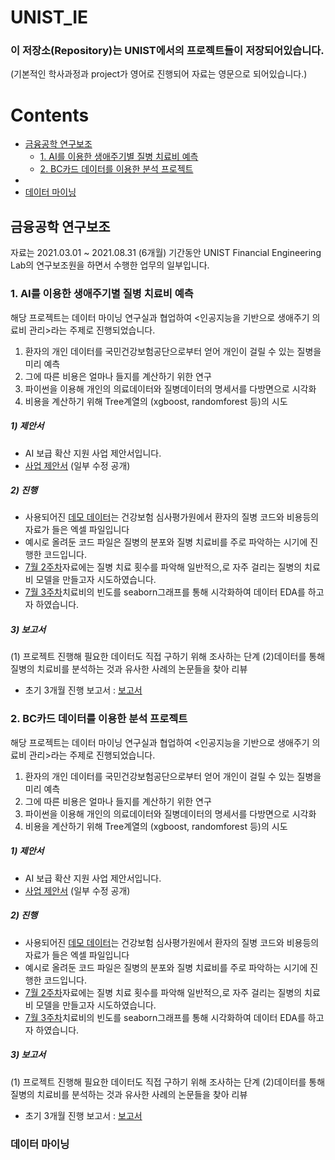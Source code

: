 # UNIST_IE

### 이 저장소(Repository)는 UNIST에서의 프로젝트들이 저장되어있습니다.
(기본적인 학사과정과 project가 영어로 진행되어 자료는 영문으로 되어있습니다.)

Contents
========

 * [금융공학 연구보조](#금융공학연구보조)
    * [1. AI를 이용한 생애주기별 질병 치료비 예측](#1.AI를이용한생애주기별질병치료비예측)
    * [2. BC카드 데이터를 이용한 분석 프로젝트](2.BC카드데이터를이용한분석프로젝트)   
 * 
 * [데이터 마이닝](#데이터마이닝)
 

## 금융공학 연구보조

자료는 2021.03.01 ~ 2021.08.31 (6개월) 기간동안 UNIST Financial Engineering Lab의 연구보조원을 하면서 수행한 업무의 일부입니다.

### 1. AI를 이용한 생애주기별 질병 치료비 예측
해당 프로젝트는 데이터 마이닝 연구실과 협업하여 <인공지능을 기반으로 생애주기 의료비 관리>라는 주제로 진행되었습니다. 
1) 환자의 개인 데이터를 국민건강보험공단으로부터 얻어 개인이 걸릴 수 있는 질병을 미리 예측
2) 그에 따른 비용은 얼마나 들지를 계산하기 위한 연구
3) 파이썬을 이용해 개인의 의료데이터와 질병데이터의 명세서를 다방면으로 시각화
4) 비용을 계산하기 위해 Tree계열의 (xgboost, randomforest 등)의 시도

##### 1) 제안서
+ AI 보급 확산 지원 사업 제안서입니다.
+ [사업 제안서](https://github.com/mrsys/UNIST_IE/blob/main/%5B%EA%B8%88%EC%9C%B5%EA%B3%B5%ED%95%99%20%EC%97%B0%EA%B5%AC%EB%B3%B4%EC%A1%B0%5D%20%ED%94%84%EB%A1%9C%EC%A0%9D%ED%8A%B8/AI%EB%A5%BC%20%EC%9D%B4%EC%9A%A9%ED%95%9C%20%EC%83%9D%EC%95%A0%EC%A3%BC%EA%B8%B0%EB%B3%84%20%EC%A7%88%EB%B3%91%20%EC%B9%98%EB%A3%8C%EB%B9%84%20%EC%98%88%EC%B8%A1/%5B%EC%A0%9C%EC%95%88%EC%84%9C%5DAI%20%EB%B3%B4%EA%B8%89%ED%99%95%EC%82%B0%EC%A7%80%EC%9B%90%EC%82%AC%EC%97%85%20-%20%EC%9D%B8%EA%B3%B5%EC%A7%80%EB%8A%A5%20%EA%B8%B0%EB%B0%98%20%EC%83%9D%EC%95%A0%EC%A3%BC%EA%B8%B0%20%EC%9D%98%EB%A3%8C%EB%B9%84%20%EA%B4%80%EB%A6%AC(%EC%88%98%EC%A0%95%EA%B3%B5%EA%B0%9C%EC%9A%A9).pdf) (일부 수정 공개)

##### 2) 진행
+ 사용되어진 [데모 데이터](https://github.com/mrsys/UNIST_IE/tree/main/%5B%EA%B8%88%EC%9C%B5%EA%B3%B5%ED%95%99%20%EC%97%B0%EA%B5%AC%EB%B3%B4%EC%A1%B0%5D%20%ED%94%84%EB%A1%9C%EC%A0%9D%ED%8A%B8/AI%EB%A5%BC%20%EC%9D%B4%EC%9A%A9%ED%95%9C%20%EC%83%9D%EC%95%A0%EC%A3%BC%EA%B8%B0%EB%B3%84%20%EC%A7%88%EB%B3%91%20%EC%B9%98%EB%A3%8C%EB%B9%84%20%EC%98%88%EC%B8%A1/%ED%94%84%EB%A1%9C%EC%A0%9D%ED%8A%B8%20%EC%A7%84%ED%96%89%EC%9D%98%20%EC%9D%BC%EB%B6%80%20%EC%9E%90%EB%A3%8C/%ED%94%84%EB%A1%9C%EC%A0%9D%ED%8A%B8%20%EB%B6%84%EC%84%9D%EC%9D%84%20%EC%9C%84%ED%95%9C%20%EB%8D%B0%EB%AA%A8%20%EB%8D%B0%EC%9D%B4%ED%84%B0)는 건강보험 심사평가원에서 환자의 질병 코드와 비용등의 자료가 들은 엑셀 파일입니다
+ 예시로 올려둔 코드 파일은 질병의 분포와 질병 치료비를 주로 파악하는 시기에 진행한 코드입니다.
+ [7월 2주차](https://github.com/mrsys/UNIST_IE/blob/main/%5B%EA%B8%88%EC%9C%B5%EA%B3%B5%ED%95%99%20%EC%97%B0%EA%B5%AC%EB%B3%B4%EC%A1%B0%5D%20%ED%94%84%EB%A1%9C%EC%A0%9D%ED%8A%B8/AI%EB%A5%BC%20%EC%9D%B4%EC%9A%A9%ED%95%9C%20%EC%83%9D%EC%95%A0%EC%A3%BC%EA%B8%B0%EB%B3%84%20%EC%A7%88%EB%B3%91%20%EC%B9%98%EB%A3%8C%EB%B9%84%20%EC%98%88%EC%B8%A1/%ED%94%84%EB%A1%9C%EC%A0%9D%ED%8A%B8%20%EC%A7%84%ED%96%89%EC%9D%98%20%EC%9D%BC%EB%B6%80%20%EC%9E%90%EB%A3%8C/%5B7%EC%9B%94_2%EC%A3%BC%EC%B0%A8%5D_Price_prediction.ipynb)자료에는 질병 치료 횟수를 파악해 일반적으,로 자주 걸리는 질병의 치료비 모델을 만들고자 시도하였습니다.
+ [7월 3주차](https://github.com/mrsys/UNIST_IE/blob/main/%5B%EA%B8%88%EC%9C%B5%EA%B3%B5%ED%95%99%20%EC%97%B0%EA%B5%AC%EB%B3%B4%EC%A1%B0%5D%20%ED%94%84%EB%A1%9C%EC%A0%9D%ED%8A%B8/AI%EB%A5%BC%20%EC%9D%B4%EC%9A%A9%ED%95%9C%20%EC%83%9D%EC%95%A0%EC%A3%BC%EA%B8%B0%EB%B3%84%20%EC%A7%88%EB%B3%91%20%EC%B9%98%EB%A3%8C%EB%B9%84%20%EC%98%88%EC%B8%A1/%ED%94%84%EB%A1%9C%EC%A0%9D%ED%8A%B8%20%EC%A7%84%ED%96%89%EC%9D%98%20%EC%9D%BC%EB%B6%80%20%EC%9E%90%EB%A3%8C/%5B7%EC%9B%94_3%EC%A3%BC%EC%B0%A8%5D_Price_prediction.ipynb)치료비의 빈도를 seaborn그래프를 통해 시각화하여 데이터 EDA를 하고자 하였습니다.

##### 3) 보고서
(1) 프로젝트 진행해 필요한 데이터도 직접 구하기 위해 조사하는 단계
(2)데이터를 통해 질병의 치료비를 분석하는 것과 유사한 사례의 논문들을 찾아 리뷰
+ 초기 3개월 진행 보고서 :  [보고서](https://github.com/mrsys/UNIST_IE/blob/main/%5B%EA%B8%88%EC%9C%B5%EA%B3%B5%ED%95%99%20%EC%97%B0%EA%B5%AC%EB%B3%B4%EC%A1%B0%5D%20%ED%94%84%EB%A1%9C%EC%A0%9D%ED%8A%B8/AI%EB%A5%BC%20%EC%9D%B4%EC%9A%A9%ED%95%9C%20%EC%83%9D%EC%95%A0%EC%A3%BC%EA%B8%B0%EB%B3%84%20%EC%A7%88%EB%B3%91%20%EC%B9%98%EB%A3%8C%EB%B9%84%20%EC%98%88%EC%B8%A1/%ED%94%84%EB%A1%9C%EC%A0%9D%ED%8A%B8%20%EC%A7%84%ED%96%89%EC%9D%98%20%EC%9D%BC%EB%B6%80%20%EC%9E%90%EB%A3%8C/%5B2021-1%ED%95%99%EA%B8%B0%5DYoungseok_Song_Research%20Internship%20Report.pdf)

### 2. BC카드 데이터를 이용한 분석 프로젝트 

해당 프로젝트는 데이터 마이닝 연구실과 협업하여 <인공지능을 기반으로 생애주기 의료비 관리>라는 주제로 진행되었습니다. 
1) 환자의 개인 데이터를 국민건강보험공단으로부터 얻어 개인이 걸릴 수 있는 질병을 미리 예측
2) 그에 따른 비용은 얼마나 들지를 계산하기 위한 연구
3) 파이썬을 이용해 개인의 의료데이터와 질병데이터의 명세서를 다방면으로 시각화
4) 비용을 계산하기 위해 Tree계열의 (xgboost, randomforest 등)의 시도

##### 1) 제안서
+ AI 보급 확산 지원 사업 제안서입니다.
+ [사업 제안서](https://github.com/mrsys/UNIST_IE/blob/main/%5B%EA%B8%88%EC%9C%B5%EA%B3%B5%ED%95%99%20%EC%97%B0%EA%B5%AC%EB%B3%B4%EC%A1%B0%5D%20%ED%94%84%EB%A1%9C%EC%A0%9D%ED%8A%B8/AI%EB%A5%BC%20%EC%9D%B4%EC%9A%A9%ED%95%9C%20%EC%83%9D%EC%95%A0%EC%A3%BC%EA%B8%B0%EB%B3%84%20%EC%A7%88%EB%B3%91%20%EC%B9%98%EB%A3%8C%EB%B9%84%20%EC%98%88%EC%B8%A1/%5B%EC%A0%9C%EC%95%88%EC%84%9C%5DAI%20%EB%B3%B4%EA%B8%89%ED%99%95%EC%82%B0%EC%A7%80%EC%9B%90%EC%82%AC%EC%97%85%20-%20%EC%9D%B8%EA%B3%B5%EC%A7%80%EB%8A%A5%20%EA%B8%B0%EB%B0%98%20%EC%83%9D%EC%95%A0%EC%A3%BC%EA%B8%B0%20%EC%9D%98%EB%A3%8C%EB%B9%84%20%EA%B4%80%EB%A6%AC(%EC%88%98%EC%A0%95%EA%B3%B5%EA%B0%9C%EC%9A%A9).pdf) (일부 수정 공개)

##### 2) 진행
+ 사용되어진 [데모 데이터](https://github.com/mrsys/UNIST_IE/tree/main/%5B%EA%B8%88%EC%9C%B5%EA%B3%B5%ED%95%99%20%EC%97%B0%EA%B5%AC%EB%B3%B4%EC%A1%B0%5D%20%ED%94%84%EB%A1%9C%EC%A0%9D%ED%8A%B8/AI%EB%A5%BC%20%EC%9D%B4%EC%9A%A9%ED%95%9C%20%EC%83%9D%EC%95%A0%EC%A3%BC%EA%B8%B0%EB%B3%84%20%EC%A7%88%EB%B3%91%20%EC%B9%98%EB%A3%8C%EB%B9%84%20%EC%98%88%EC%B8%A1/%ED%94%84%EB%A1%9C%EC%A0%9D%ED%8A%B8%20%EC%A7%84%ED%96%89%EC%9D%98%20%EC%9D%BC%EB%B6%80%20%EC%9E%90%EB%A3%8C/%ED%94%84%EB%A1%9C%EC%A0%9D%ED%8A%B8%20%EB%B6%84%EC%84%9D%EC%9D%84%20%EC%9C%84%ED%95%9C%20%EB%8D%B0%EB%AA%A8%20%EB%8D%B0%EC%9D%B4%ED%84%B0)는 건강보험 심사평가원에서 환자의 질병 코드와 비용등의 자료가 들은 엑셀 파일입니다
+ 예시로 올려둔 코드 파일은 질병의 분포와 질병 치료비를 주로 파악하는 시기에 진행한 코드입니다.
+ [7월 2주차](https://github.com/mrsys/UNIST_IE/blob/main/%5B%EA%B8%88%EC%9C%B5%EA%B3%B5%ED%95%99%20%EC%97%B0%EA%B5%AC%EB%B3%B4%EC%A1%B0%5D%20%ED%94%84%EB%A1%9C%EC%A0%9D%ED%8A%B8/AI%EB%A5%BC%20%EC%9D%B4%EC%9A%A9%ED%95%9C%20%EC%83%9D%EC%95%A0%EC%A3%BC%EA%B8%B0%EB%B3%84%20%EC%A7%88%EB%B3%91%20%EC%B9%98%EB%A3%8C%EB%B9%84%20%EC%98%88%EC%B8%A1/%ED%94%84%EB%A1%9C%EC%A0%9D%ED%8A%B8%20%EC%A7%84%ED%96%89%EC%9D%98%20%EC%9D%BC%EB%B6%80%20%EC%9E%90%EB%A3%8C/%5B7%EC%9B%94_2%EC%A3%BC%EC%B0%A8%5D_Price_prediction.ipynb)자료에는 질병 치료 횟수를 파악해 일반적으,로 자주 걸리는 질병의 치료비 모델을 만들고자 시도하였습니다.
+ [7월 3주차](https://github.com/mrsys/UNIST_IE/blob/main/%5B%EA%B8%88%EC%9C%B5%EA%B3%B5%ED%95%99%20%EC%97%B0%EA%B5%AC%EB%B3%B4%EC%A1%B0%5D%20%ED%94%84%EB%A1%9C%EC%A0%9D%ED%8A%B8/AI%EB%A5%BC%20%EC%9D%B4%EC%9A%A9%ED%95%9C%20%EC%83%9D%EC%95%A0%EC%A3%BC%EA%B8%B0%EB%B3%84%20%EC%A7%88%EB%B3%91%20%EC%B9%98%EB%A3%8C%EB%B9%84%20%EC%98%88%EC%B8%A1/%ED%94%84%EB%A1%9C%EC%A0%9D%ED%8A%B8%20%EC%A7%84%ED%96%89%EC%9D%98%20%EC%9D%BC%EB%B6%80%20%EC%9E%90%EB%A3%8C/%5B7%EC%9B%94_3%EC%A3%BC%EC%B0%A8%5D_Price_prediction.ipynb)치료비의 빈도를 seaborn그래프를 통해 시각화하여 데이터 EDA를 하고자 하였습니다.

##### 3) 보고서
(1) 프로젝트 진행해 필요한 데이터도 직접 구하기 위해 조사하는 단계
(2)데이터를 통해 질병의 치료비를 분석하는 것과 유사한 사례의 논문들을 찾아 리뷰
+ 초기 3개월 진행 보고서 :  [보고서](https://github.com/mrsys/UNIST_IE/blob/main/%5B%EA%B8%88%EC%9C%B5%EA%B3%B5%ED%95%99%20%EC%97%B0%EA%B5%AC%EB%B3%B4%EC%A1%B0%5D%20%ED%94%84%EB%A1%9C%EC%A0%9D%ED%8A%B8/AI%EB%A5%BC%20%EC%9D%B4%EC%9A%A9%ED%95%9C%20%EC%83%9D%EC%95%A0%EC%A3%BC%EA%B8%B0%EB%B3%84%20%EC%A7%88%EB%B3%91%20%EC%B9%98%EB%A3%8C%EB%B9%84%20%EC%98%88%EC%B8%A1/%ED%94%84%EB%A1%9C%EC%A0%9D%ED%8A%B8%20%EC%A7%84%ED%96%89%EC%9D%98%20%EC%9D%BC%EB%B6%80%20%EC%9E%90%EB%A3%8C/%5B2021-1%ED%95%99%EA%B8%B0%5DYoungseok_Song_Research%20Internship%20Report.pdf)



### 데이터 마이닝
